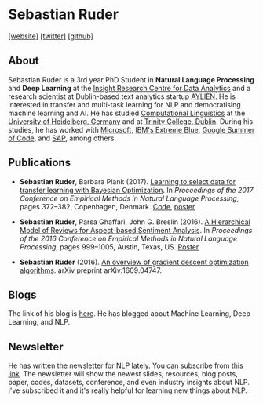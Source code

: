 # Sebastian Ruder

[[website]](http://ruder.io/#) [[twitter]](https://twitter.com/seb_ruder) [[github]](https://github.com/sebastianruder)


## About

Sebastian Ruder is a 3rd year PhD Student in **Natural Language Processing** and **Deep Learning** at the [Insight Research Centre for Data Analytics](https://www.insight-centre.org/) and a research scientist at Dublin-based text analytics startup [AYLIEN](https://aylien.com/). He is interested in transfer and multi-task learning for NLP and democratising machine learning and AI. 
He has studied [Computational Linguistics](https://en.wikipedia.org/wiki/Computational_linguistics) at the [University of Heidelberg, Germany](http://www.uni-heidelberg.de/index_e.html) and at [Trinity College, Dublin](https://www.tcd.ie/). During his studies, he has worked with [Microsoft](https://www.microsoft.com/zh-tw/), [IBM's Extreme Blue](http://www-01.ibm.com/employment/us/extremeblue/), [Google Summer of Code](https://developers.google.com/open-source/gsoc/), and [SAP](https://www.sap.com/index.html), among others. 


## Publications

* **Sebastian Ruder**, Barbara Plank (2017). [Learning to select data for transfer learning with Bayesian Optimization](http://www.aclweb.org/anthology/D17-1038). In *Proceedings of the 2017 Conference on Empirical Methods in Natural Language Processing*, pages 372–382, Copenhagen, Denmark. [Code](https://github.com/sebastianruder/learn-to-select-data), [poster](https://drive.google.com/file/d/0B3emjZ5O5vDtLVhweUsyQWg1YUU/view?usp=sharing)

* **Sebastian Ruder**, Parsa Ghaffari, John G. Breslin (2016). [A Hierarchical Model of Reviews for Aspect-based Sentiment Analysis](http://www.aclweb.org/anthology/D/D16/D16-1103.pdf). In *Proceedings of the 2016 Conference on Empirical Methods in Natural Language Processing*, pages 999–1005, Austin, Texas, US. [Poster](https://drive.google.com/file/d/0B3emjZ5O5vDtWlBvcWdsUmpKVnc/view?usp=sharing)

* **Sebastian Ruder** (2016). [An overview of gradient descent optimization algorithms](https://arxiv.org/abs/1609.04747). arXiv preprint arXiv:1609.04747.


## Blogs

The link of his blog is [here](http://ruder.io/index.html#open). He has blogged about Machine Learning, Deep Learning, and NLP. 

## Newsletter

He has written the newsletter for NLP lately. You can subscribe from [this link](http://newsletter.ruder.io/). The newsletter will show the newest slides, resources, blog posts, paper, codes, datasets, conference, and even industry insights about NLP. I've subscribed it and it's really helpful for learning new things about NLP.


